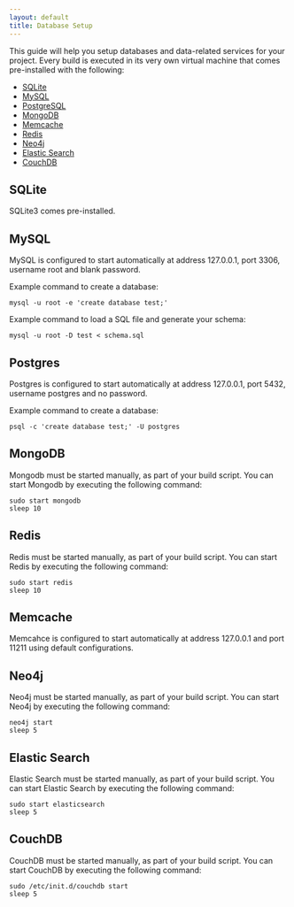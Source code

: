 ```yaml
---
layout: default
title: Database Setup
---
```

This guide will help you setup databases and data-related services for
your project. Every build is executed in its very own virtual machine that
comes pre-installed with the following:

* [SQLite](#sqlite)
* [MySQL](#mysql)
* [PostgreSQL](#postgres)
* [MongoDB](#mongodb)
* [Memcache](#memcache)
* [Redis](#redis)
* [Neo4j](#neo4j)
* [Elastic Search](#elasticsearch)
* [CouchDB](#couchdb)

## <a name="sqlite"></a> SQLite

SQLite3 comes pre-installed.

## <a name="mysql"></a> MySQL

MySQL is configured to start automatically at address 127.0.0.1, port 3306,
username root and blank password.

Example command to create a database:

```
mysql -u root -e 'create database test;'
```

Example command to load a SQL file and generate your schema:

```
mysql -u root -D test < schema.sql
```

## <a name="postgres"></a> Postgres

Postgres is configured to start automatically at address 127.0.0.1, port 5432,
username postgres and no password.

Example command to create a database:

```
psql -c 'create database test;' -U postgres
```

## <a name="mongodb"></a> MongoDB

Mongodb must be started manually, as part of your build script. You can
start Mongodb by executing the following command:

```
sudo start mongodb
sleep 10
```

## <a name="redis"></a> Redis

Redis must be started manually, as part of your build script. You can
start Redis by executing the following command:

```
sudo start redis
sleep 10
```

## <a name="memcache"></a> Memcache

Memcahce is configured to start automatically at address 127.0.0.1 and
port 11211 using default configurations.

## <a name="neo4j"></a> Neo4j

Neo4j must be started manually, as part of your build script. You can
start Neo4j by executing the following command:

```
neo4j start
sleep 5
```
## <a name="elasticsearch"></a> Elastic Search

Elastic Search must be started manually, as part of your build script. You can
start Elastic Search by executing the following command:

```
sudo start elasticsearch
sleep 5
```

## <a name="couchdb"></a> CouchDB

CouchDB must be started manually, as part of your build script. You can
start CouchDB by executing the following command:

```
sudo /etc/init.d/couchdb start
sleep 5
```
